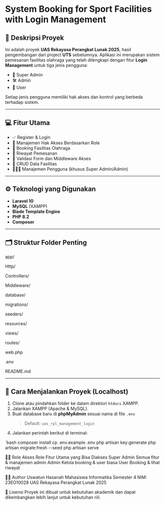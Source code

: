 # System Booking for Sport Facilities with Login Management

## 📌 Deskripsi Proyek

Ini adalah proyek **UAS Rekayasa Perangkat Lunak 2025**, hasil pengembangan dari project **UTS** sebelumnya. Aplikasi ini merupakan sistem pemesanan fasilitas olahraga yang telah dilengkapi dengan fitur **Login Management** untuk tiga jenis pengguna:

- 👤 Super Admin  
- 🛠️ Admin  
- 👥 User  

Setiap jenis pengguna memiliki hak akses dan kontrol yang berbeda terhadap sistem.

---

## 💻 Fitur Utama

- ✅ Register & Login  
- 🔐 Manajemen Hak Akses Berdasarkan Role  
- 📅 Booking Fasilitas Olahraga  
- 📄 Riwayat Pemesanan  
- 🧩 Validasi Form dan Middleware Akses  
- 🔧 CRUD Data Fasilitas  
- 🧑‍🤝‍🧑 Manajemen Pengguna (khusus Super Admin/Admin)  

---

## ⚙️ Teknologi yang Digunakan

- **Laravel 10**  
- **MySQL** (XAMPP)  
- **Blade Template Engine**  
- **PHP 8.2**  
- **Composer**

---

## 🗂️ Struktur Folder Penting
app/

Http/

Controllers/

Middleware/

database/

migrations/

seeders/

resources/

views/

routes/

web.php

.env

README.md


---

## 🧪 Cara Menjalankan Proyek (Localhost)

1. Clone atau pindahkan folder ke dalam direktori `htdocs` XAMPP.  
2. Jalankan XAMPP (Apache & MySQL).  
3. Buat database baru di **phpMyAdmin** sesuai nama di file `.env`  
   > Default: `uas_rpl_management_login`  
4. Jalankan perintah berikut di terminal:

`bash
composer install
cp .env.example .env
php artisan key:generate
php artisan migrate:fresh --seed
php artisan serve

🧑‍💼 Role Akses
Role	Fitur Utama yang Bisa Diakses
Super Admin	Semua fitur & manajemen admin
Admin	Kelola booking & user biasa
User	Booking & lihat riwayat

🙋‍♀️ Author
Uswatun Hasanah
Mahasiswa Informatika Semester 4
NIM: 23EO10028
UAS Rekayasa Perangkat Lunak 2025

📃 Lisensi
Proyek ini dibuat untuk kebutuhan akademik dan dapat dikembangkan lebih lanjut untuk kebutuhan riil.












